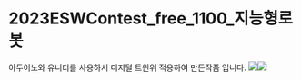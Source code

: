 # 2023ESWContest_free_1100_지능형로봇
아두이노와 유니티를 사용하서 디지털 트윈위 적용하여 만든작품 입니다.
 <img src="https://img.shields.io/badge/Arduino-00878F?style=flat&logo=Arduino&logoColor=white"/><img src="https://img.shields.io/badge/unity-FFFFFF?style=flat&logo=unity&logoColor=white"/>
